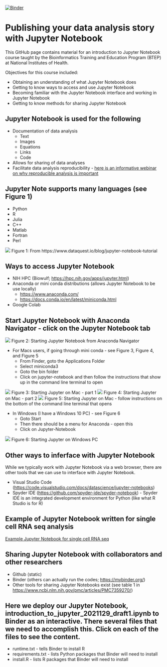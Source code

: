 [![Binder](https://mybinder.org/badge_logo.svg)](https://mybinder.org/v2/gh/NCI-CCR-BTEP/introduction_to_jupyter_notebook_2021129/HEAD)

# Publishing your data analysis story with Jupyter Notebook
This GitHub page contains material for an introduction to Jupyter Notebook course taught by the Bioinformatics Training and Education Program (BTEP) at National Institutes of Health.

Objectives for this course included:
* Obtaining an understanding of what Jupyter Notebook does
* Getting to know ways to access and use Jupyter Notebook
* Becoming familiar with the Jupyter Notebook interface and working in Jupyter Notebook
* Getting to know methods for sharing Jupyter Notebook

## Jupyter Notebook is used for the following
* Documentation of data analysis
  - Text
  - Images
  - Equations
  - Links
  - Code
* Allows for sharing of data analyses
* Facilitate data analysis reproducibility - [here is an informative webinar on why reproducible analysis is important](https://youtu.be/n5qDeCsZDrw)

## Jupyter Note supports many languages (see Figure 1)
* Python
* R
* Julia
* C++
* Matlab
* Fortran
* Perl

<img src="jupyter_note_book_supported_languages.png" />
Figure 1: From https://www.dataquest.io/blog/jupyter-notebook-tutorial

## Ways to access Jupyter Notebook
* NIH HPC (Biowulf; https://hpc.nih.gov/apps/jupyter.html)
* Anaconda or mini conda distributions (allows Jupyter Notebook to be use locally)
  - https://www.anaconda.com/
  - https://docs.conda.io/en/latest/miniconda.html 
* Google Colab

## Start Jupyter Notebook with Anaconda Navigator - click on the Jupyter Notebook tab
<img src="jupyter_on_anaconda.png" />
Figure 2: Starting Jupyter Notebook from Anaconda Navigator

* For Macs users, if going through mini conda - see Figure 3, Figure 4, and Figure 5
  - From Finder, goto the Applications Folder
  - Select miniconda3 
  - Goto the bin folder
  - Click on jupyter-notebook and then follow the instructions that show up in the command line terminal to open

<image src="open_jupyter_mac_1.png" />
Figure 3: Starting Jupyter on Mac - part 1

<img src="open_jupyter_mac_2.png" />
Figure 4: Starting Jupyter on Mac - part 2

<img src="open_jupyter_mac_3.png" />
Figure 5: Starting Jupyter on Mac - follow instructions on the bottom of the command line terminal that opens


* In Windows (I have a Windows 10 PC) - see Figure 6
  - Goto Start
  - Then there should be a menu for Anaconda - open this
  - Click on Jupyter-Notebook

<img src="anaconda_jupyter_windows10.png" />
Figure 6: Starting Jupyter on Windows PC

## Other ways to inferface with Jupyter Notebook
While we typically work with Jupyter Notebook via a web browser, there are other tools that we can use to interface with Jupyter Notebook.
* Visual Studio Code (https://code.visualstudio.com/docs/datascience/jupyter-notebooks)
* Spyder IDE (https://github.com/spyder-ide/spyder-notebook) - Spyder IDE is an integrated development environment for Python (like what R Studio is for R)

## Example of Jupyter Notebook written for single cell RNA seq analysis
[Example Jupyter Notebook for single cell RNA seq](https://nbviewer.org/github/theislab/single-cell-tutorial/blob/master/latest_notebook/Case-study_Mouse-intestinal-epithelium_1906.ipynb)

## Sharing Jupyter Notebook with collaborators and other researchers
* Github (static)
* Binder (others can actually run the codes; https://mybinder.org/)
* Other tools for sharing Jupyter Notebooks exist (see table 1 in https://www.ncbi.nlm.nih.gov/pmc/articles/PMC7359270/)

## Here we deploy our Jupyter Notebook, introduction_to_jupyter_2021129_draft1.ipynb to Binder as an interactive. There several files that we need to accomplish this. Click on each of the files to see the content.
* runtime.txt - tells Binder to install R
* requirements.txt - lists Python packages that Binder will need to install
* install.R - lists R packages that Binder will need to install
